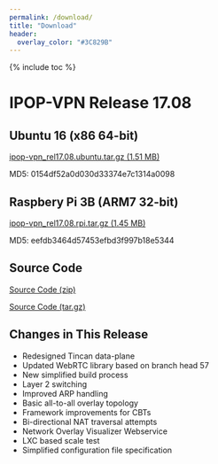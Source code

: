 ```yaml
---
permalink: /download/
title: "Download"
header:
  overlay_color: "#3C829B"
---
```

{% include toc %}

# IPOP-VPN Release 17.08

## <i class="fa fa-linux" aria-hidden="true"></i>Ubuntu 16 (x86 64-bit)

<i class="fa fa-download" aria-hidden="true"></i>[ipop-vpn_rel17.08.ubuntu.tar.gz (1.51 MB)](https://github.com/ipop-project/Downloads/releases/download/rel17.08/ipop-vpn_rel17.08.ubuntu.tar.gz)

MD5: 0154df52a0d030d33374e7c1314a0098


## <i class="fa fa-microchip" aria-hidden="true"></i>Raspbery Pi 3B (ARM7 32-bit)

<i class="fa fa-download" aria-hidden="true"></i>[ipop-vpn_rel17.08.rpi.tar.gz (1.45 MB)](https://github.com/ipop-project/Downloads/releases/download/rel17.08/ipop-vpn_rel17.08.rpi.tar.gz)

MD5: eefdb3464d57453efbd3f997b18e5344


## <i class="fa fa-file-code-o" aria-hidden="true"></i>Source Code

<i class="fa fa-download" aria-hidden="true"></i>[Source Code (zip)](https://github.com/ipop-project/Downloads/archive/rel17.08.zip)

<i class="fa fa-download" aria-hidden="true"></i>[Source Code (tar.gz)](https://github.com/ipop-project/Downloads/archive/rel17.08.tar.gz)


## <i class="fa fa-list-ul" aria-hidden="true"></i>Changes in This Release

- Redesigned Tincan data-plane
- Updated WebRTC library based on branch head 57
- New simplified build process
- Layer 2 switching
- Improved ARP handling
- Basic all-to-all overlay topology
- Framework improvements for CBTs
- Bi-directional NAT traversal attempts
- Network Overlay Visualizer Webservice
- LXC based scale test
- Simplified configuration file specification
